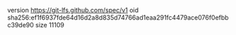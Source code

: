 version https://git-lfs.github.com/spec/v1
oid sha256:ef1f6937fde64d16d2a8d835d74766ad1eaa291fc4479ace076f0efbbc39de90
size 11109

